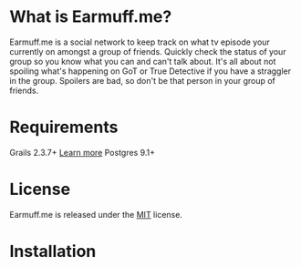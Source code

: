# What is Earmuff.me?

Earmuff.me is a social network to keep track on what tv episode your currently on amongst a group of friends.  Quickly check the status of your group so you know what you can and can't talk about.  It's all about not spoiling what's happening on GoT or True Detective if you have a straggler in the group.  Spoilers are bad, so don't be that person in your group of friends.

# Requirements

Grails 2.3.7+ [Learn more](http://grails.org)
Postgres 9.1+

# License

Earmuff.me is released under the [MIT](http://www.opensource.org/licenses/mit-license.php) license.

# Installation


